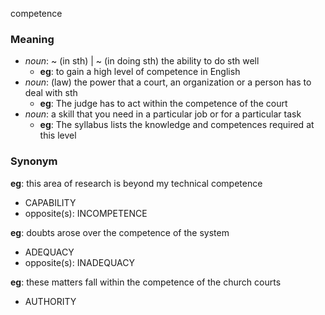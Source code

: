 competence
### Meaning
+ _noun_: ~ (in sth) | ~ (in doing sth) the ability to do sth well
	+ __eg__: to gain a high level of competence in English
+ _noun_: (law) the power that a court, an organization or a person has to deal with sth
	+ __eg__: The judge has to act within the competence of the court
+ _noun_: a skill that you need in a particular job or for a particular task
	+ __eg__: The syllabus lists the knowledge and competences required at this level

### Synonym

__eg__: this area of research is beyond my technical competence

+ CAPABILITY
+ opposite(s): INCOMPETENCE

__eg__: doubts arose over the competence of the system 

+ ADEQUACY
+ opposite(s): INADEQUACY

__eg__: these matters fall within the competence of the church courts

+ AUTHORITY

